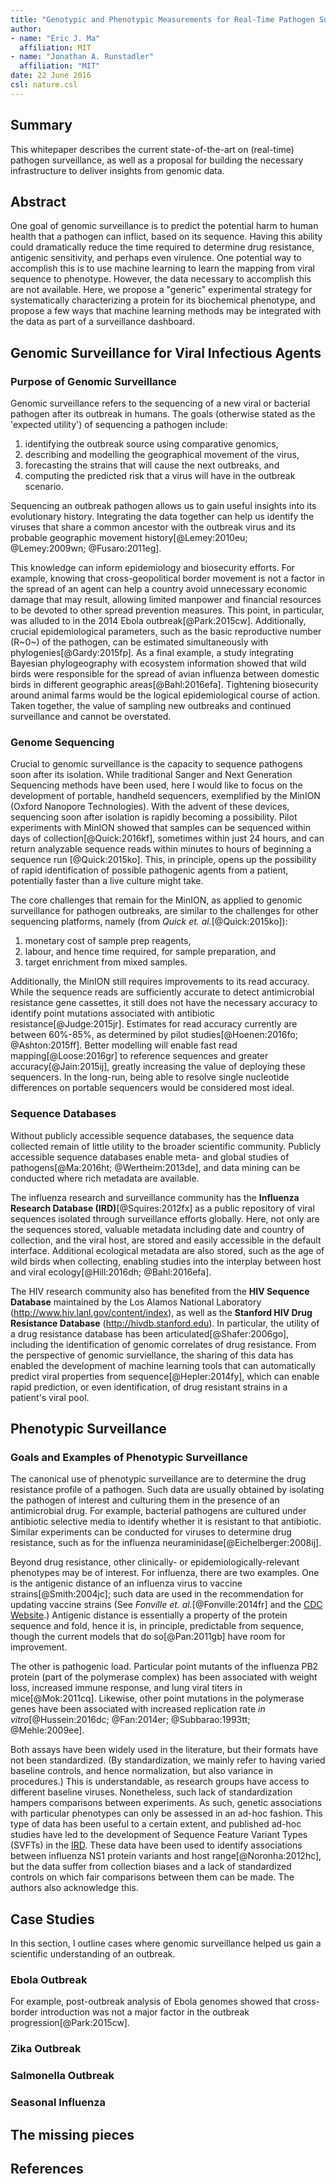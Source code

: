```yaml
---
title: "Genotypic and Phenotypic Measurements for Real-Time Pathogen Surveillance"
author: 
- name: "Eric J. Ma"
  affiliation: MIT
- name: "Jonathan A. Runstadler"
  affiliation: "MIT"
date: 22 June 2016
csl: nature.csl
---
```


## Summary

This whitepaper describes the current state-of-the-art on (real-time) pathogen surveillance, as well as a proposal for building the necessary infrastructure to deliver insights from genomic data.

## Abstract

One goal of genomic surveillance is to predict the potential harm to human health that a pathogen can inflict, based on its sequence. Having this ability could dramatically reduce the time required to determine drug resistance, antigenic sensitivity, and perhaps even virulence. One potential way to accomplish this is to use machine learning to learn the mapping from viral sequence to phenotype. However, the data necessary to accomplish this are not available. Here, we propose a "generic" experimental strategy for systematically characterizing a protein for its biochemical phenotype, and propose a few ways that machine learning methods may be integrated with the data as part of a surveillance dashboard.

## Genomic Surveillance for Viral Infectious Agents

### Purpose of Genomic Surveillance

Genomic surveillance refers to the sequencing of a new viral or bacterial pathogen after its outbreak in humans. The goals (otherwise stated as the 'expected utility') of sequencing a pathogen include:

1. identifying the outbreak source using comparative genomics,
2. describing and modelling the geographical movement of the virus,
3. forecasting the strains that will cause the next outbreaks, and
4. computing the predicted risk that a virus will have in the outbreak scenario.

Sequencing an outbreak pathogen allows us to gain useful insights into its evolutionary history. Integrating the data together can help us identify the viruses that share a common ancestor with the outbreak virus and its probable geographic movement history[@Lemey:2010eu; @Lemey:2009wn; @Fusaro:2011eg].

This knowledge can inform epidemiology and biosecurity efforts. For example, knowing that cross-geopolitical border movement is not a factor in the spread of an agent can help a country avoid unnecessary economic damage that may result, allowing limited manpower and financial resources to be devoted to other spread prevention measures. This point, in particular, was alluded to in the 2014 Ebola outbreak[@Park:2015cw]. Additionally, crucial epidemiological parameters, such as the basic reproductive number (R~0~) of the pathogen, can be estimated simultaneously with phylogenies[@Gardy:2015fp]. As a final example, a study integrating Bayesian phylogeography with ecosystem information showed that wild birds were responsible for the spread of avian influenza between domestic birds in different geographic areas[@Bahl:2016efa]. Tightening biosecurity around animal farms would be the logical epidemiological course of action. Taken together, the value of sampling new outbreaks and continued surveillance and cannot be overstated.

### Genome Sequencing

Crucial to genomic surveillance is the capacity to sequence pathogens soon after its isolation. While traditional Sanger and Next Generation Sequencing methods have been used, here I would like to focus on the development of portable, handheld sequencers, exemplified by the MinION (Oxford Nanopore Technologies). With the advent of these devices, sequencing soon after isolation is rapidly becoming a possibility. Pilot experiments with MinION showed that samples can be sequenced within days of collection[@Quick:2016kf], sometimes within just 24 hours, and can return analyzable sequence reads within minutes to hours of beginning a sequence run [@Quick:2015ko]. This, in principle, opens up the possibility of rapid identification of possible pathogenic agents from a patient, potentially faster than a live culture might take.

The core challenges that remain for the MinION, as applied to genomic surveillance for pathogen outbreaks, are similar to the challenges for other sequencing platforms, namely (from *Quick et. al.*[@Quick:2015ko]):

1. monetary cost of sample prep reagents,
2. labour, and hence time required, for sample preparation, and
3. target enrichment from mixed samples.

Additionally, the MinION still requires improvements to its read accuracy. While the sequence reads are sufficiently accurate to detect antimicrobial resistance gene cassettes, it still does not have the necessary accuracy to identify point mutations associated with antibiotic resistance[@Judge:2015jr]. Estimates for read accuracy currently are between 60%-85%, as determined by pilot studies[@Hoenen:2016fo; @Ashton:2015ff]. Better modelling will enable fast read mapping[@Loose:2016gr] to reference sequences and greater accuracy[@Jain:2015ij], greatly increasing the value of deploying these sequencers. In the long-run, being able to resolve single nucleotide differences on portable sequencers would be considered most ideal.

### Sequence Databases

Without publicly accessible sequence databases, the sequence data collected remain of little utility to the broader scientific community. Publicly accessible sequence databases enable meta- and global studies of pathogens[@Ma:2016ht; @Wertheim:2013de], and data mining can be conducted where rich metadata are available.

The influenza research and surveillance community has the **Influenza Research Database (IRD)**[@Squires:2012fx] as a public repository of viral sequences isolated through surveillance efforts globally. Here, not only are the sequences stored, valuable metadata including date and country of collection, and the viral host, are stored and easily accessible in the default interface. Additional ecological metadata are also stored, such as the age of wild birds when collecting, enabling studies into the interplay between host and viral ecology[@Hill:2016dh; @Bahl:2016efa].

The HIV research community also has benefited from the **HIV Sequence Database** maintained by the Los Alamos National Laboratory (http://www.hiv.lanl.gov/content/index), as well as the **Stanford HIV Drug Resistance Database** (http://hivdb.stanford.edu). In particular, the utility of a drug resistance database has been articulated[@Shafer:2006go], including the identification of genomic correlates of drug resistance. From the perspective of genomic surviellance, the sharing of this data has enabled the development of machine learning tools that can automatically predict viral properties from sequence[@Hepler:2014fy], which can enable rapid prediction, or even identification, of drug resistant strains in a patient's viral pool.

## Phenotypic Surveillance

### Goals and Examples of Phenotypic Surveillance

<!--Main point: Why do phenotypic surveillance -->

The canonical use of phenotypic surveillance are to determine the drug resistance profile of a pathogen. Such data are usually obtained by isolating the pathogen of interest and culturing them in the presence of an antimicrobial drug. For example, bacterial pathogens are cultured under antibiotic selective media to identify whether it is resistant to that antibiotic. Similar experiments can be conducted for viruses to determine drug resistance, such as for the influenza neuraminidase[@Eichelberger:2008ij].

Beyond drug resistance, other clinically- or epidemiologically-relevant phenotypes may be of interest. For influenza, there are two examples. One is the antigenic distance of an influenza virus to vaccine strains[@Smith:2004jc]; such data are used in the recommendation for updating vaccine strains (See *Fonville et. al.*[@Fonville:2014fr] and the [CDC Website](http://www.cdc.gov/flu/about/season/vaccine-selection.htm).) Antigenic distance is essentially a property of the protein sequence and fold, hence it is, in principle, predictable from sequence, though the current models that do so[@Pan:2011gb] have room for improvement.

The other is pathogenic load. Particular point mutants of the influenza PB2 protein (part of the polymerase complex) has been associated with weight loss, increased immune response, and lung viral titers in mice[@Mok:2011cq]. Likewise, other point mutations in the polymerase genes have been associated with increased replication rate *in vitro*[@Hussein:2016dc; @Fan:2014er; @Subbarao:1993tt; @Mehle:2009ee].

Both assays have been widely used in the literature, but their formats have not been standardized. (By standardization, we mainly refer to having varied baseline controls, and hence normalization, but also variance in procedures.) This is understandable, as research groups have access to different baseline viruses. Nonetheless, such lack of standardization hampers comparisons between experiments. As such, genetic associations with particular phenotypes can only be assessed in an ad-hoc fashion. This type of data has been useful to a certain extent, and published ad-hoc studies have led to the development of Sequence Feature Variant Types (SVFTs) in the [IRD](http://www.fludb.org/brc/influenza_sequenceFeatureVariantTypes_search.spg?method=ShowCleanSearch&decorator=influenza). These data have been used to identify associations between influenza NS1 protein variants and host range[@Noronha:2012hc], but the data suffer from collection biases and a lack of standardized controls on which fair comparisons between them can be made. The authors also acknowledge this.

## Case Studies

In this section, I outline cases where genomic surveillance helped us gain a scientific understanding of an outbreak.

### Ebola Outbreak

For example, post-outbreak analysis of Ebola genomes showed that cross-border introduction was not a major factor in the outbreak progression[@Park:2015cw].

### Zika Outbreak

### Salmonella Outbreak

### Seasonal Influenza

## The missing pieces

<!--Is deep mutational scanning a useful thing to do for genomic surveillance? Refer to Jesse Bloom's papers. -->

## References